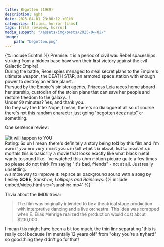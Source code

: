 ```yaml
---
title: Begotten (1989)
description: agh!
date: 2025-04-01 23:00:12 +0100
categories: [films, horror films]
tags: [film reviews, horror]
media_subpath: "/assets/img/posts/2025-04-02/"
image:
    path: "begotten.png"
---
```

{% include 5r.html %}
<span class="reviewsection">Premise:</span> It is a period of civil war. Rebel spaceships striking from a hidden base have won their first victory against the evil Galactic Empire!<br/>During the battle, Rebel spies managed to steal secret plans to the Empire's ultimate weapon, the DEATH STAR, an armored space station with enough power to destroy an entire planet.<br/>Pursued by the Empire's sinister agents, Princess Leia races home aboard her starship, custodian of the stolen plans that can save her people and restore freedom to the galaxy...!<br/>
<span class="reviewsection">Under 90 minutes?</span> Yes, and thank you.<br/>
<span class="reviewsection">Do they say the title?</span> Nope, I mean, there's no dialogue at all so of course there's not this random character just going "begotten deez nuts" or something.

<span class="reviewsection">One sentence review:</span><br/><br/>![it will happen to YOU](abeit.gif)
<br/>
<span class="reviewsection">Rating:</span> So uh I mean, there's definitely a story being told by this film and I'm sure if you are very smart you can tell what it is about, but to most of us mortals this is basically a movie that looks exactly like what black metal wants to sound like. I've watched this uhm motion picture quite a few times so please do not think I'm saying "it's bad, friends" - not at all. Just really unsettling.<br/>
<span class="reviewsection">A simple way to improve it:</span> replace all background sound with a song by Lesley **GORE**, *Sunshine, Lollipops and Rainbows*:
{% include embed/video.html src='sunshine.mp4' %}

<span class="reviewsection">Trivia about the IMDb trivia:</span>
> The film was originally intended to be a theatrical stage production with interpretive dancing and a live orchestra. This idea was scrapped when E. Elias Mehrige realized the production would cost about $200,000.

I mean this might have been a bit too much, the thin line separating "this is really cool because i'm mentally 12 years old" from "okay you're a tryhard" so good thing they didn't go for that!